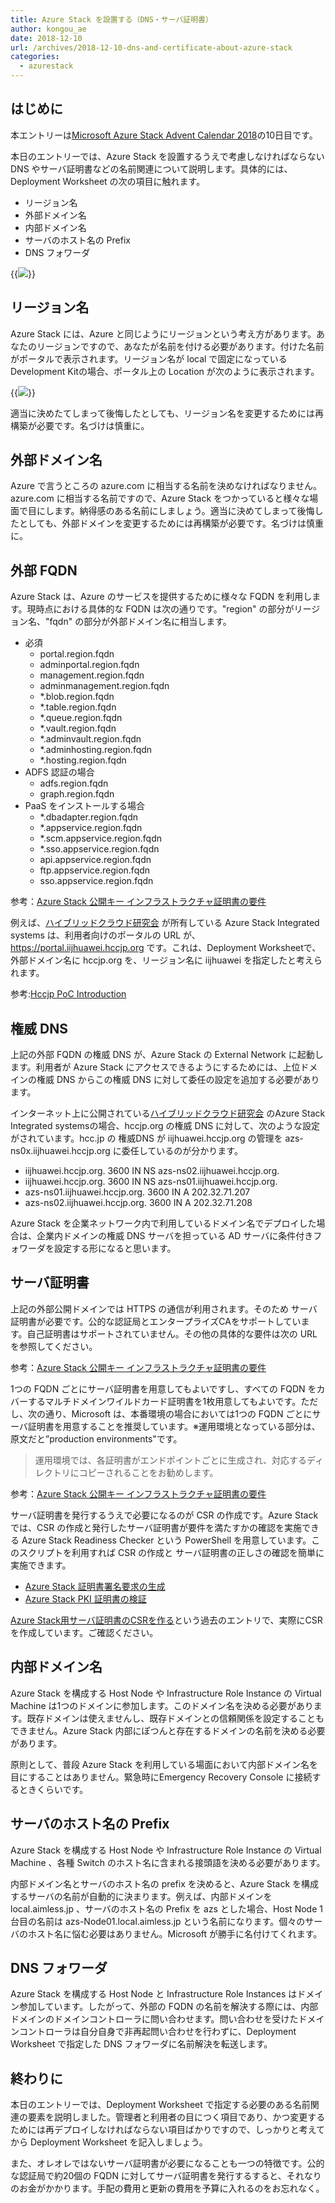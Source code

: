 ```yaml
---
title: Azure Stack を設置する（DNS・サーバ証明書）
author: kongou_ae
date: 2018-12-10
url: /archives/2018-12-10-dns-and-certificate-about-azure-stack
categories:
  - azurestack
---
```


## はじめに

本エントリーは[Microsoft Azure Stack Advent Calendar 2018](https://qiita.com/advent-calendar/2018/azure-stack)の10日目です。

本日のエントリーでは、Azure Stack を設置するうえで考慮しなければならない DNS やサーバ証明書などの名前関連について説明します。具体的には、Deployment Worksheet の次の項目に触れます。

- リージョン名
- 外部ドメイン名
- 内部ドメイン名
- サーバのホスト名の Prefix
- DNS フォワーダ

{{<img src="./../../images/2018-12-10-001.png">}}

## リージョン名

Azure Stack には、Azure と同じようにリージョンという考え方があります。あなたのリージョンですので、あなたが名前を付ける必要があります。付けた名前がポータルで表示されます。リージョン名が local で固定になっている Development Kitの場合、ポータル上の Location が次のように表示されます。

{{<img src="./../../images/2018-12-10-002.png">}}

適当に決めたてしまって後悔したとしても、リージョン名を変更するためには再構築が必要です。名づけは慎重に。

## 外部ドメイン名

Azure で言うところの azure.com に相当する名前を決めなければなりません。azure.com に相当する名前ですので、Azure Stack をつかっていると様々な場面で目にします。納得感のある名前にしましょう。適当に決めてしまって後悔したとしても、外部ドメインを変更するためには再構築が必要です。名づけは慎重に。

## 外部 FQDN

Azure Stack は、Azure のサービスを提供するために様々な FQDN を利用します。現時点における具体的な FQDN は次の通りです。"region" の部分がリージョン名、"fqdn" の部分が外部ドメイン名に相当します。

- 必須
  - portal.region.fqdn
  - adminportal.region.fqdn
  - management.region.fqdn	
  - adminmanagement.region.fqdn
  - *.blob.region.fqdn
  - *.table.region.fqdn
  - *.queue.region.fqdn
  - *.vault.region.fqdn
  - *.adminvault.region.fqdn
  - *.adminhosting.region.fqdn
  - *.hosting.region.fqdn
- ADFS 認証の場合
  - adfs.region.fqdn
  - graph.region.fqdn
- PaaS をインストールする場合
  - *.dbadapter.region.fqdn
  - *.appservice.region.fqdn
  - *.scm.appservice.region.fqdn
  - *.sso.appservice.region.fqdn
  - api.appservice.region.fqdn
  - ftp.appservice.region.fqdn
  - sso.appservice.region.fqdn

参考：[Azure Stack 公開キー インフラストラクチャ証明書の要件](https://docs.microsoft.com/ja-jp/azure/azure-stack/azure-stack-pki-certs)

例えば、[ハイブリッドクラウド研究会](http://www.hccjp.org/) が所有している Azure Stack Integrated systems は、利用者向けのポータルの URL が、https://portal.iijhuawei.hccjp.org です。これは、Deployment Worksheetで、外部ドメイン名に hccjp.org を、リージョン名に iijhuawei を指定したと考えられます。

参考:[Hccjp PoC Introduction](https://www.slideshare.net/YusukeImanaka/hccjp-poc-introduction/11)

## 権威 DNS

上記の外部 FQDN の権威 DNS が、Azure Stack の External Network に起動します。利用者が Azure Stack にアクセスできるようにするためには、上位ドメインの権威 DNS からこの権威 DNS に対して委任の設定を追加する必要があります。

インターネット上に公開されている[ハイブリッドクラウド研究会](http://www.hccjp.org/) のAzure Stack Integrated systemsの場合、hccjp.org の権威 DNS に対して、次のような設定がされています。hcc.jp の 権威DNS が iijhuawei.hccjp.org の管理を azs-ns0x.iijhuawei.hccjp.org に委任しているのが分かります。

- iijhuawei.hccjp.org.	3600	IN	NS	azs-ns02.iijhuawei.hccjp.org.
- iijhuawei.hccjp.org.	3600	IN	NS	azs-ns01.iijhuawei.hccjp.org.
- azs-ns01.iijhuawei.hccjp.org. 3600 IN	A	202.32.71.207
- azs-ns02.iijhuawei.hccjp.org. 3600 IN	A	202.32.71.208

Azure Stack を企業ネットワーク内で利用しているドメイン名でデプロイした場合は、企業内ドメインの権威 DNS サーバを担っている AD サーバに条件付きフォワーダを設定する形になると思います。

## サーバ証明書

上記の外部公開ドメインでは HTTPS の通信が利用されます。そのため サーバ証明書が必要です。公的な認証局とエンタープライズCAをサポートしています。自己証明書はサポートされていません。その他の具体的な要件は次の URL を参照してください。

参考：[Azure Stack 公開キー インフラストラクチャ証明書の要件](https://docs.microsoft.com/ja-jp/azure/azure-stack/azure-stack-pki-certs)

1つの FQDN ごとにサーバ証明書を用意してもよいですし、すべての FQDN をカバーするマルチドメインワイルドカード証明書を1枚用意してもよいです。ただし、次の通り、Microsoft は、本番環境の場合においては1つの FQDN ごとにサーバ証明書を用意することを推奨しています。※運用環境となっている部分は、原文だと”production environments"です。

> 運用環境では、各証明書がエンドポイントごとに生成され、対応するディレクトリにコピーされることをお勧めします。

参考：[Azure Stack 公開キー インフラストラクチャ証明書の要件](https://docs.microsoft.com/ja-jp/azure/azure-stack/azure-stack-pki-certs#mandatory-certificates)

サーバ証明書を発行するうえで必要になるのが CSR の作成です。Azure Stack では、CSR の作成と発行したサーバ証明書が要件を満たすかの確認を実施できる Azure Stack Readiness Checker という PowerShell を用意しています。このスクリプトを利用すれば CSR の作成と サーバ証明書の正しさの確認を簡単に実施できます。

- [Azure Stack 証明書署名要求の生成](https://docs.microsoft.com/ja-jp/azure/azure-stack/azure-stack-get-pki-certs)
- [Azure Stack PKI 証明書の検証](https://docs.microsoft.com/ja-jp/azure/azure-stack/azure-stack-validate-pki-certs)

[Azure Stack用サーバ証明書のCSRを作る](https://aimless.jp/blog/archives/2018-06-15-create-csr-of-azurestack/)という過去のエントリで、実際にCSRを作成しています。ご確認ください。

## 内部ドメイン名

Azure Stack を構成する Host Node や Infrastructure Role Instance の Virtual Machine は1つのドメインに参加します。このドメイン名を決める必要があります。既存ドメインは使えませんし、既存ドメインとの信頼関係を設定することもできません。Azure Stack 内部にぽつんと存在するドメインの名前を決める必要があります。

原則として、普段 Azure Stack を利用している場面において内部ドメイン名を目にすることはありません。緊急時にEmergency Recovery Console に接続するときくらいです。

## サーバのホスト名の Prefix

Azure Stack を構成する Host Node や Infrastructure Role Instance の Virtual Machine 、各種 Switch のホスト名に含まれる接頭語を決める必要があります。

内部ドメイン名とサーバのホスト名の prefix を決めると、Azure Stack を構成するサーバの名前が自動的に決まります。例えば、内部ドメインを local.aimless.jp 、サーバのホスト名の Prefix を azs とした場合、Host Node 1台目の名前は azs-Node01.local.aimless.jp という名前になります。個々のサーバのホスト名に悩む必要はありません。Microsoft が勝手に名付けてくれます。

## DNS フォワーダ

Azure Stack を構成する Host Node と Infrastructure Role Instances はドメイン参加しています。したがって、外部の FQDN の名前を解決する際には、内部ドメインのドメインコントローラに問い合わせます。問い合わせを受けたドメインコントローラは自分自身で非再起問い合わせを行わずに、Deployment Worksheet で指定した DNS フォワーダに名前解決を転送します。

## 終わりに

本日のエントリーでは、Deployment Worksheet で指定する必要のある名前関連の要素を説明しました。管理者と利用者の目につく項目であり、かつ変更するためには再デプロイしなければならない項目ばかりですので、しっかりと考えてから Deployment Worksheet を記入しましょう。

また、オレオレではないサーバ証明書が必要になることも一つの特徴です。公的な認証局で約20個の FQDN に対してサーバ証明書を発行するすると、それなりのお金がかかります。手配の費用と更新の費用を予算に入れるのをお忘れなく。
